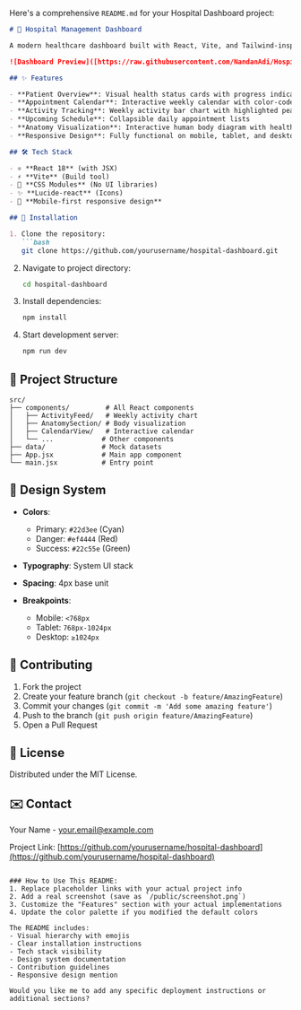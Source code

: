 Here's a comprehensive `README.md` for your Hospital Dashboard project:

```markdown
# 🏥 Hospital Management Dashboard

A modern healthcare dashboard built with React, Vite, and Tailwind-inspired CSS for managing patient appointments, health metrics, and medical activities.

![Dashboard Preview]([https://raw.githubusercontent.com/NandanAdi/Hospital_Dashboard/blob/main/public/image.png])

## ✨ Features

- **Patient Overview**: Visual health status cards with progress indicators
- **Appointment Calendar**: Interactive weekly calendar with color-coded events
- **Activity Tracking**: Weekly activity bar chart with highlighted peak days
- **Upcoming Schedule**: Collapsible daily appointment lists
- **Anatomy Visualization**: Interactive human body diagram with health indicators
- **Responsive Design**: Fully functional on mobile, tablet, and desktop

## 🛠️ Tech Stack

- ⚛️ **React 18** (with JSX)
- ⚡ **Vite** (Build tool)
- 🎨 **CSS Modules** (No UI libraries)
- ✨ **Lucide-react** (Icons)
- 📱 **Mobile-first responsive design**

## 🚀 Installation

1. Clone the repository:
   ```bash
   git clone https://github.com/yourusername/hospital-dashboard.git
   ```
2. Navigate to project directory:
   ```bash
   cd hospital-dashboard
   ```
3. Install dependencies:
   ```bash
   npm install
   ```
4. Start development server:
   ```bash
   npm run dev
   ```

## 📂 Project Structure

```
src/
├── components/         # All React components
│   ├── ActivityFeed/   # Weekly activity chart
│   ├── AnatomySection/ # Body visualization
│   ├── CalendarView/   # Interactive calendar
│   └── ...            # Other components
├── data/              # Mock datasets
├── App.jsx            # Main app component
└── main.jsx           # Entry point
```

## 🎨 Design System

- **Colors**:
  - Primary: `#22d3ee` (Cyan)
  - Danger: `#ef4444` (Red)
  - Success: `#22c55e` (Green)
  
- **Typography**: System UI stack
- **Spacing**: 4px base unit
- **Breakpoints**:
  - Mobile: `<768px`
  - Tablet: `768px-1024px`
  - Desktop: `≥1024px`

## 🤝 Contributing

1. Fork the project
2. Create your feature branch (`git checkout -b feature/AmazingFeature`)
3. Commit your changes (`git commit -m 'Add some amazing feature'`)
4. Push to the branch (`git push origin feature/AmazingFeature`)
5. Open a Pull Request

## 📄 License

Distributed under the MIT License.

## ✉️ Contact

Your Name - your.email@example.com

Project Link: [https://github.com/yourusername/hospital-dashboard](https://github.com/yourusername/hospital-dashboard)
```

### How to Use This README:
1. Replace placeholder links with your actual project info
2. Add a real screenshot (save as `/public/screenshot.png`)
3. Customize the "Features" section with your actual implementations
4. Update the color palette if you modified the default colors

The README includes:
- Visual hierarchy with emojis
- Clear installation instructions
- Tech stack visibility
- Design system documentation
- Contribution guidelines
- Responsive design mention

Would you like me to add any specific deployment instructions or additional sections?

